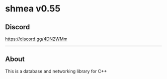 # shmea v0.55

## Discord

https://discord.gg/4DN2WMm

---

## About

This is a database and networking library for C++
